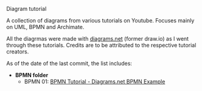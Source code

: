 Diagram tutorial

A collection of diagrams from various tutorials on Youtube. Focuses mainly on UML, BPMN and Archimate.

All the diagrmas were made with [diagrams.net](https://github.com/jgraph/drawio) (former draw.io) as I went through these tutorials. Credits are to be attributed to the respective tutorial creators.

As of the date of the last commit, the list includes:

- **BPMN folder**
    + BPMN 01: [BPMN Tutorial - Diagrams.net BPMN Example](https://youtu.be/_MzTijsoSe8)